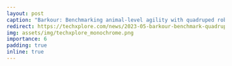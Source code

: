 ```yaml
---
layout: post
caption: "Barkour: Benchmarking animal-level agility with quadruped robots"
redirect: https://techxplore.com/news/2023-05-barkour-benchmark-quadruped-robot-agility.html
img: assets/img/techxplore_monochrome.png
importance: 6
padding: true
inline: true
---
```

